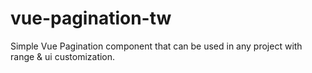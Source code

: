 # vue-pagination-tw
Simple Vue Pagination component that can be used in any project with range &amp; ui customization.
